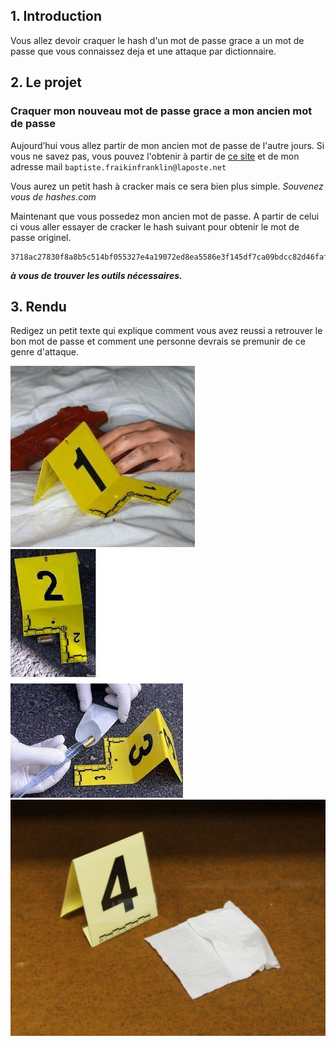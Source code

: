 


## 1. Introduction
Vous allez devoir craquer le hash d'un mot de passe grace a un mot de passe que vous connaissez deja et une attaque par dictionnaire.


## 2. Le projet
### Craquer mon nouveau mot de passe grace a mon ancien mot de passe
Aujourd’hui vous allez partir de mon ancien mot de passe de l'autre jours.
Si vous ne savez pas, vous pouvez l'obtenir à partir de [ce site](https://breachdirectory.org/) et de mon adresse mail `baptiste.fraikinfranklin@laposte.net`

Vous aurez un petit hash à cracker mais ce sera bien plus simple. *Souvenez vous de hashes.com*

Maintenant que vous possedez mon ancien mot de passe.
A partir de celui ci vous aller essayer de cracker le hash suivant pour obtenir le mot de passe originel.

```
3718ac27830f8a8b5c514bf055327e4a19072ed8ea5586e3f145df7ca09bdcc82d46faf809cf3a2f40301175eff47daf2af7dde33ee400698e608f88a79089df
```

***à vous de trouver les outils nécessaires.***

## 3. Rendu

Redigez un petit texte qui explique comment vous avez reussi a retrouver le bon mot de passe et comment une personne devrais se premunir de ce genre d'attaque.




![indice_1](https://raw.githubusercontent.com/bafraikin/ressource_thp_cursus_secu/master/ressources/jour_03/indice_1.jpg)
![indice_2](https://raw.githubusercontent.com/bafraikin/ressource_thp_cursus_secu/master/ressources/jour_03/indice_2.jpg)
![indice_3](https://raw.githubusercontent.com/bafraikin/ressource_thp_cursus_secu/master/ressources/jour_03/indice_3.jpg)
![indice_4](https://raw.githubusercontent.com/bafraikin/ressource_thp_cursus_secu/master/ressources/jour_03/indice_4.jpg)








